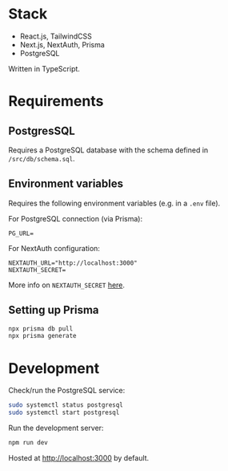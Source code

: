 
# Stack
- React.js, TailwindCSS
- Next.js, NextAuth, Prisma
- PostgreSQL

Written in TypeScript.

# Requirements

## PostgresSQL
Requires a PostgreSQL database with the schema defined in `/src/db/schema.sql`.

## Environment variables
Requires the following environment variables (e.g. in a `.env` file).

For PostgreSQL connection (via Prisma):
```
PG_URL=
```

For NextAuth configuration:
```
NEXTAUTH_URL="http://localhost:3000"
NEXTAUTH_SECRET=
```
More info on `NEXTAUTH_SECRET` [here](https://next-auth.js.org/configuration/options#secret).


## Setting up Prisma
```bash
npx prisma db pull
npx prisma generate
```


# Development

Check/run the PostgreSQL service:

```bash
sudo systemctl status postgresql
sudo systemctl start postgresql
```

Run the development server:

```bash
npm run dev
```

Hosted at [http://localhost:3000](http://localhost:3000) by default.
